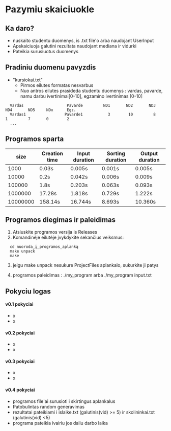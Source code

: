# Pazymiu skaiciuokle

## Ka daro?
- nuskaito studentu duomenys, is .txt file'o arba naudojant UserInput
- Apskaiciuoja galutini rezultata naudojant mediana ir vidurki
- Pateikia surusiuotus duomenys

## Pradiniu duomenu pavyzdis
- "kursiokai.txt"
    - Pirmos eilutes formatas nesvarbus
    - Nuo antros eilutes prasideda studentu duomenys : vardas, pavarde, namu darbu ivertinimai[0-10], egzamino ivertinimas [0-10]
```shell
  Vardas                   Pavarde         ND1       ND2       ND3       ND4       ND5     NDx      Egz.
  Vardas1                 Pavarde1           3        10         8         1         7       0        2
  ...
```

## Programos sparta

| size     | Creation time | Input duration  | Sorting duration  | Output duration |
|----------|---------------|-----------------|-------------------|-----------------|
| 1000     | 0.03s         | 0.005s          | 0.001s            | 0.005s          |
| 10000    | 0.2s          | 0.042s          | 0.006s            | 0.009s          |
| 100000   | 1.8s          | 0.203s          | 0.063s            | 0.093s          |
| 1000000  | 17.28s        | 1.818s          | 0.729s            | 1.222s          |
| 10000000 | 158.14s       | 16.744s         | 8.693s            | 10.360s         |

## Programos diegimas ir paleidimas
1. Atsiuskite programos versija is Releases
2. Komandinėje eilutėje įvykdykite sekančius veiksmus:
```shell
  cd nuoroda_į_programos_aplanką
  make unpack
  make
```
3. jeigu make unpack nesukure ProjectFiles aplankalo, sukurkite ji patys  

4. programos paleidimas :   ./my_program arba ./my_program input.txt 

## Pokyciu logas
#### v0.1 pokyciai
- x
- x
#### v0.2 pokyciai
- x
- x
#### v0.3 pokyciai
- x
- x
#### v0.4 pokyciai
- programos file'ai surusioti i skirtingus aplankalus
- Patobulintas random generavimas
- rezultatai pateikiami i  islaike.txt (galutinis(vid) >= 5) ir  skolininkai.txt (galutinis(vid) <5)
- programa pateikia ivairiu jos daliu darbo laika



